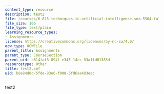 ```yaml
---
content_type: resource
description: test2
file: /courses/6-825-techniques-in-artificial-intelligence-sma-5504-fall-2002/b8e84d0d5fde83e6f9085fd6ae483eac_test2.cnf
file_size: 166
file_type: text/plain
learning_resource_types:
- Assignments
license: https://creativecommons.org/licenses/by-nc-sa/4.0/
ocw_type: OCWFile
parent_title: Assignments
parent_type: CourseSection
parent_uid: c614faf8-894f-e345-14ec-83a1fd01388d
resourcetype: Other
title: test2.cnf
uid: b8e84d0d-5fde-83e6-f908-5fd6ae483eac
---
```

test2